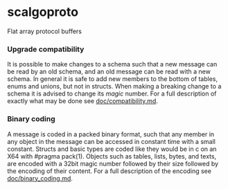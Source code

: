 # scalgoproto
Flat array protocol buffers

### Upgrade compatibility
It is possible to make changes to a schema such that a new message can be read by an old schema, and an old message can be read with a new schema. In general it is safe to add new members to the bottom of tables, enums and unions, but not in structs. When making a breaking change to a schema it is advised to change its *magic* number. For a full description of exactly what may be done see [doc/compatibility.md](doc/compatibility.md).


### Binary coding
A message is coded in a packed binary format, such that any member in any object in the message can be accessed in constant time with a small constant. Structs and basic types are coded like they would be in c on an X64 with #pragma pack(1). Objects such as tables, lists, bytes, and texts, are encoded with a 32bit magic number followed by their size followed by the encoding of their content. For a full description of the encoding see [doc/binary_coding.md](doc/binary_coding.md).
